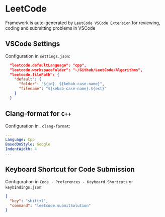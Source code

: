 # LeetCode

Framework is auto-generated by `LeetCode VSCode Extension` for reviewing, coding and submitting problems in VSCode

## VSCode Settings

Configuration in `settings.json`:

```json
  "leetcode.defaultLanguage": "cpp",
  "leetcode.workspaceFolder": "~/Github/LeetCode/Algorithms",
  "leetcode.filePath": {
    "default": {
      "folder": "${id}. ${kebab-case-name}",
      "filename": "${kebab-case-name}.${ext}"
    }
  }
```

## Clang-format for `C++`

Configuration in `.clang-format`:

```yaml
---
Language: Cpp
BasedOnStyle: Google
IndentWidth: 4
...
```

## Keyboard Shortcut for Code Submission

Configuration in `Code - Preferences - Keyboard Shortcuts` or `keybindings.json`:

```json
{
  "key": "shift+l",
  "command": "leetcode.submitSolution"
}
```
